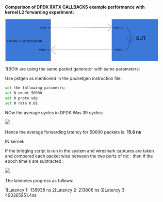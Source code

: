**Comparison of DPDK RXTX CALLBACKS example performance with kernel  L2 forwarding experiment:**


<img src="Media/ROUNDTRIP.png" width="auto"> 



1)BOth are using the same packet generator with same parameters:

Use pktgen as mentioned in the packetgen instruction file:
```bash
set the following parametrs:
set 0 count 50000
set 0 proto udp
set 0 rate 0.01
```

NOw the average cycles in DPDK Was 39 cycles:


<img src="Media/GNU_radio_companion_sample.png" width="auto"> 

Hence the average forwarding latency for 50000 packets is:
**15.6 ns**

IN kernel:

If the bridging script is run in the system and wireshark captures are taken and compared each packet wise between the two ports of nic :
then if the epoch time's are subtracted :

<img src="Media/GNU_radio_companion_sample.png" width="auto"> 



The latencies progress as follows:

1)Latency 1- 136938 ns
2)Latency 2: 213806 ns
3)Latency 3: 493365951.4ns
